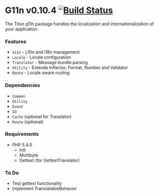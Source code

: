 # G11n v0.10.4 [![Build Status](https://travis-ci.org/titon/g11n.png)](https://travis-ci.org/titon/g11n) #

The Titon g11n package handles the localization and internationalization of your application.

### Features ###

* `G11n` - L10n and I18n management
* `Locale` - Locale configuration
* `Translator` - Message bundle parsing
* `Utility` - Extends Inflector, Format, Number and Validator
* `Route` - Locale aware routing

### Dependencies ###

* `Common`
* `Utility`
* `Event`
* `IO`
* `Cache` (optional for Translator)
* `Route` (optional)

### Requirements ###

* PHP 5.4.0
    * Intl
    * Multibyte
    * Gettext (for GettextTranslator)

### To Do ###

* Test gettext functionality
* Implement TranslatableBehavior